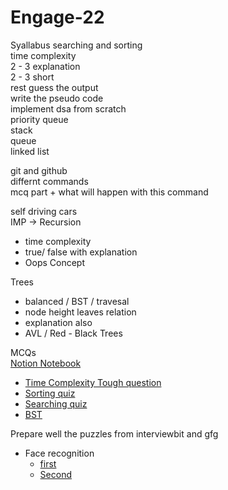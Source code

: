 # Engage-22

Syallabus
searching and sorting<br>
time complexity<br>
2 - 3 explanation<br>
2 - 3 short<br>
rest guess the output<br>
write the pseudo code<br>
implement dsa from scratch<br>
priority queue<br>
stack<br>
queue<br>
linked list<br>

git and github<br>
differnt commands<br>
  mcq part  + what will happen with this command

self driving cars<br>
IMP -> Recursion<br>
  - time complexity
  - true/ false with explanation
  - Oops Concept

Trees<br>
  - balanced / BST / travesal
  - node height leaves relation
  - explanation also
  - AVL / Red - Black Trees

MCQs<br>
[Notion Notebook](https://www.notion.so/Engage-2022-2fe284abcfb74dd8894af437de730143)
- [Time Complexity Tough question](https://testbook.com/objective-questions/mcq-on-time-complexity--5eea6a0c39140f30f369e0ea)
- [Sorting quiz](https://www.geeksforgeeks.org/algorithms-gq/searching-and-sorting-gq/)
- [Searching quiz](https://www.geeksforgeeks.org/algorithms-gq/searching-gq/)
- [BST](https://www.geeksforgeeks.org/data-structure-gq/binary-search-trees-gq/)


Prepare well the puzzles from interviewbit and gfg









- Face recognition<br>
  - [first](https://github.com/nevilparmar11/Attendance-Management-System-Using-Face-Recognition)
  - [Second](https://github.com/Marin-Tony/attendance-system-using-face-detection)
